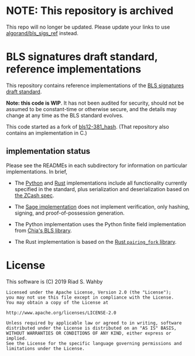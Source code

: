 # NOTE: This repository is archived

This repo will no longer be updated. Please update your links to use [algorand/bls_sigs_ref](https://github.com/algorand/bls_sigs_ref) instead.

# BLS signatures draft standard, reference implementations

This repository contains reference implementations of the
[BLS signatures draft standard](https://github.com/cfrg/draft-irtf-cfrg-bls-signature).

**Note: this code is WIP**. It has not been audited for security, should
not be assumed to be constant-time or otherwise secure, and the details
may change at any time as the BLS standard evolves.

This code started as a fork of [bls12-381_hash](https://github.com/kwantam/bls12-381_hash).
(That repository also contains an implementation in C.)

## implementation status

Please see the READMEs in each subdirectory for information on particular
implementations. In brief,

- The [Python](python-impl/) and [Rust](rust-impl/)
  implementations include all functionality currently specified in the
  standard, plus serialization and deserialization based on
  [the ZCash spec](https://github.com/zkcrypto/pairing/blob/master/src/bls12_381/README.md).

- The [Sage implementation](sage-impl/) does not implement verification,
  only hashing, signing, and proof-of-possession generation.

- The Python implementation uses the Python finite field implementation
  from [Chia's BLS library](https://github.com/chia-network/bls-signatures).

- The Rust implementation is based on the [Rust `pairing_fork` library](https://github.com/algorand/pairing-fork).

# License

This software is (C) 2019 Riad S. Wahby

    Licensed under the Apache License, Version 2.0 (the "License");
    you may not use this file except in compliance with the License.
    You may obtain a copy of the License at

    http://www.apache.org/licenses/LICENSE-2.0

    Unless required by applicable law or agreed to in writing, software
    distributed under the License is distributed on an "AS IS" BASIS,
    WITHOUT WARRANTIES OR CONDITIONS OF ANY KIND, either express or implied.
    See the License for the specific language governing permissions and
    limitations under the License.
